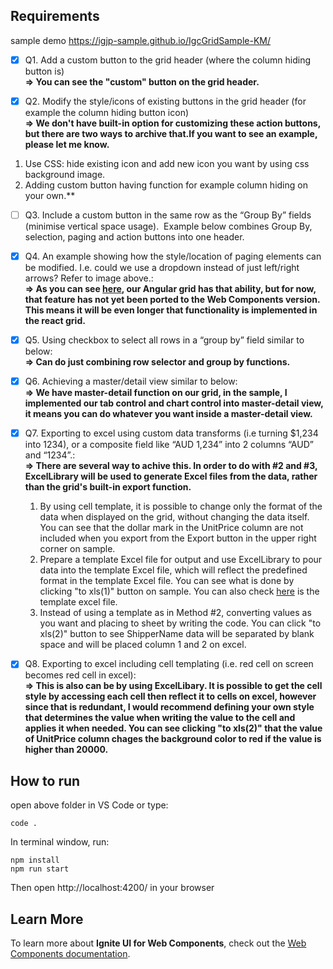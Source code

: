 ## Requirements

sample demo
https://igjp-sample.github.io/IgcGridSample-KM/

- [x] Q1. Add a custom button to the grid header (where the column hiding button is)<br>**=> You can see the "custom" button on the grid header.**

- [x] Q2. Modify the style/icons of existing buttons in the grid header (for example the column hiding button icon)<br>**=> We don't have built-in option for customizing these action buttons, but there are two ways to archive that.If you want to see an example, please let me know.**
1. Use CSS: hide existing icon and add new icon you want by using css background image.
2. Adding custom button having function for example column hiding on your own.**

- [ ] Q3. Include a custom button in the same row as the “Group By” fields (minimise vertical space usage).  Example below combines Group By, selection, paging and action buttons into one header.

- [x] Q4. An example showing how the style/location of paging elements can be modified.  I.e. could we use a dropdown instead of just left/right arrows?  Refer to image above.:<br>**=> As you can see [here](https://www.infragistics.com/products/ignite-ui-angular/angular/components/grid/remote-data-operations#remote-paging-with-custom-paginator), our Angular grid has that ability, but for now, that feature has not yet been ported to the Web Components version. This means it will be even longer that functionality is implemented in the react grid.**

- [x] Q5. Using checkbox to select all rows in a “group by” field similar to below:<br>**=> Can do just combining row selector and group by functions.**

- [x] Q6. Achieving a master/detail view similar to below:<br>**=> We have master-detail function on our grid, in the sample, I implemented our tab control and chart control into master-detail view, it means you can do whatever you want inside a master-detail view.**

- [x] Q7. Exporting to excel using custom data transforms (i.e turning $1,234 into 1234), or a composite field like “AUD 1,234” into 2 columns “AUD” and “1234”.:<br>**=> There are several way to achive this. In order to do with #2 and #3, ExcelLibrary will be used to generate Excel files from the data, rather than the grid's built-in export function.**
    1. By using cell template, it is possible to change only the format of the data when displayed on the grid, without changing the data itself. You can see that the dollar mark in the UnitPrice column are not included when you export from the Export button in the upper right corner on sample.
    2. Prepare a template Excel file for output and use ExcelLibrary to pour data into the template Excel file, which will reflect the predefined format in the template Excel file. You can see what is done by clicking "to xls(1)" button on sample. You can also check [here](src/template.xlsx) is the template excel file.
    3. Instead of using a template as in Method #2, converting values as you want and placing to sheet by writing the code. You can click "to xls(2)" button to see ShipperName data will be separated by blank space and will be placed column 1 and 2 on excel.

- [x] Q8. Exporting to excel including cell templating (i.e. red cell on screen becomes red cell in excel):<br>**=> This is also can be by using ExcelLibary. It is possible to get the cell style by accessing each cell then reflect it to cells on excel, however since that is redundant, I would recommend defining your own style that determines the value when writing the value to the cell and applies it when needed. You can see clicking "to xls(2)" that the value of UnitPrice column chages the background color to red if the value is higher than 20000.**

## How to run

open above folder in VS Code or type:
```
code .
```

In terminal window, run:

```
npm install
npm run start
```

Then open http://localhost:4200/ in your browser


## Learn More

To learn more about **Ignite UI for Web Components**, check out the [Web Components documentation](https://infragistics.com/webcomponentssite/components/general-getting-started.html).
